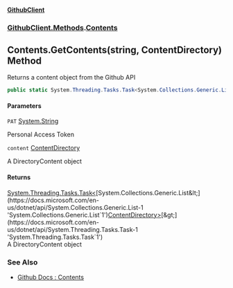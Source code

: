 #### [GithubClient](index.md 'index')
### [GithubClient.Methods](GithubClient.Methods.md 'GithubClient.Methods').[Contents](GithubClient.Methods.Contents.md 'GithubClient.Methods.Contents')

## Contents.GetContents(string, ContentDirectory) Method

Returns a content object from the Github API

```csharp
public static System.Threading.Tasks.Task<System.Collections.Generic.List<GithubClient.Repositories.ContentDirectory>>? GetContents(string PAT, GithubClient.Repositories.ContentDirectory content);
```
#### Parameters

<a name='GithubClient.Methods.Contents.GetContents(string,GithubClient.Repositories.ContentDirectory).PAT'></a>

`PAT` [System.String](https://docs.microsoft.com/en-us/dotnet/api/System.String 'System.String')

Personal Access Token

<a name='GithubClient.Methods.Contents.GetContents(string,GithubClient.Repositories.ContentDirectory).content'></a>

`content` [ContentDirectory](GithubClient.Repositories.ContentDirectory.md 'GithubClient.Repositories.ContentDirectory')

A DirectoryContent object

#### Returns
[System.Threading.Tasks.Task&lt;](https://docs.microsoft.com/en-us/dotnet/api/System.Threading.Tasks.Task-1 'System.Threading.Tasks.Task`1')[System.Collections.Generic.List&lt;](https://docs.microsoft.com/en-us/dotnet/api/System.Collections.Generic.List-1 'System.Collections.Generic.List`1')[ContentDirectory](GithubClient.Repositories.ContentDirectory.md 'GithubClient.Repositories.ContentDirectory')[&gt;](https://docs.microsoft.com/en-us/dotnet/api/System.Collections.Generic.List-1 'System.Collections.Generic.List`1')[&gt;](https://docs.microsoft.com/en-us/dotnet/api/System.Threading.Tasks.Task-1 'System.Threading.Tasks.Task`1')  
A DirectoryContent object

### See Also
- [Github Docs : Contents](https://docs.github.com/en/rest/repos/contents#get-repository-content 'https://docs.github.com/en/rest/repos/contents#get-repository-content')